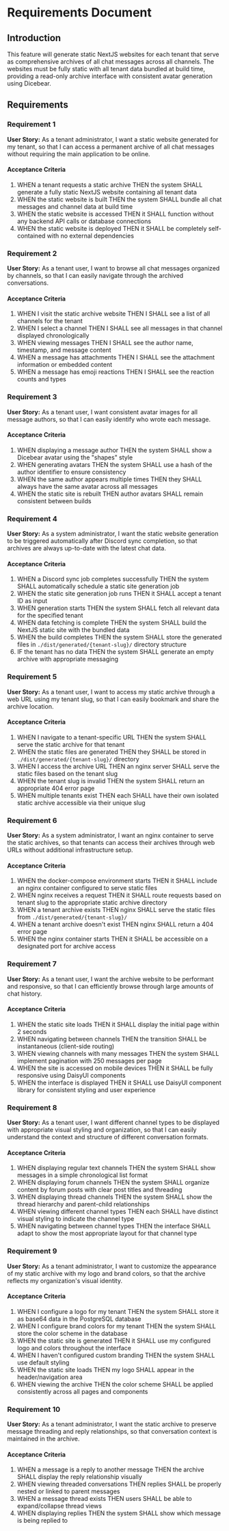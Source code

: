 # Requirements Document

## Introduction

This feature will generate static NextJS websites for each tenant that serve as comprehensive archives of all chat messages across all channels. The websites must be fully static with all tenant data bundled at build time, providing a read-only archive interface with consistent avatar generation using Dicebear.

## Requirements

### Requirement 1

**User Story:** As a tenant administrator, I want a static website generated for my tenant, so that I can access a permanent archive of all chat messages without requiring the main application to be online.

#### Acceptance Criteria

1. WHEN a tenant requests a static archive THEN the system SHALL generate a fully static NextJS website containing all tenant data
2. WHEN the static website is built THEN the system SHALL bundle all chat messages and channel data at build time
3. WHEN the static website is accessed THEN it SHALL function without any backend API calls or database connections
4. WHEN the static website is deployed THEN it SHALL be completely self-contained with no external dependencies

### Requirement 2

**User Story:** As a tenant user, I want to browse all chat messages organized by channels, so that I can easily navigate through the archived conversations.

#### Acceptance Criteria

1. WHEN I visit the static archive website THEN I SHALL see a list of all channels for the tenant
2. WHEN I select a channel THEN I SHALL see all messages in that channel displayed chronologically
3. WHEN viewing messages THEN I SHALL see the author name, timestamp, and message content
4. WHEN a message has attachments THEN I SHALL see the attachment information or embedded content
5. WHEN a message has emoji reactions THEN I SHALL see the reaction counts and types

### Requirement 3

**User Story:** As a tenant user, I want consistent avatar images for all message authors, so that I can easily identify who wrote each message.

#### Acceptance Criteria

1. WHEN displaying a message author THEN the system SHALL show a Dicebear avatar using the "shapes" style
2. WHEN generating avatars THEN the system SHALL use a hash of the author identifier to ensure consistency
3. WHEN the same author appears multiple times THEN they SHALL always have the same avatar across all messages
4. WHEN the static site is rebuilt THEN author avatars SHALL remain consistent between builds

### Requirement 4

**User Story:** As a system administrator, I want the static website generation to be triggered automatically after Discord sync completion, so that archives are always up-to-date with the latest chat data.

#### Acceptance Criteria

1. WHEN a Discord sync job completes successfully THEN the system SHALL automatically schedule a static site generation job
2. WHEN the static site generation job runs THEN it SHALL accept a tenant ID as input
3. WHEN generation starts THEN the system SHALL fetch all relevant data for the specified tenant
4. WHEN data fetching is complete THEN the system SHALL build the NextJS static site with the bundled data
5. WHEN the build completes THEN the system SHALL store the generated files in `./dist/generated/{tenant-slug}/` directory structure
6. IF the tenant has no data THEN the system SHALL generate an empty archive with appropriate messaging

### Requirement 5

**User Story:** As a tenant user, I want to access my static archive through a web URL using my tenant slug, so that I can easily bookmark and share the archive location.

#### Acceptance Criteria

1. WHEN I navigate to a tenant-specific URL THEN the system SHALL serve the static archive for that tenant
2. WHEN the static files are generated THEN they SHALL be stored in `./dist/generated/{tenant-slug}/` directory
3. WHEN I access the archive URL THEN an nginx server SHALL serve the static files based on the tenant slug
4. WHEN the tenant slug is invalid THEN the system SHALL return an appropriate 404 error page
5. WHEN multiple tenants exist THEN each SHALL have their own isolated static archive accessible via their unique slug

### Requirement 6

**User Story:** As a system administrator, I want an nginx container to serve the static archives, so that tenants can access their archives through web URLs without additional infrastructure setup.

#### Acceptance Criteria

1. WHEN the docker-compose environment starts THEN it SHALL include an nginx container configured to serve static files
2. WHEN nginx receives a request THEN it SHALL route requests based on tenant slug to the appropriate static archive directory
3. WHEN a tenant archive exists THEN nginx SHALL serve the static files from `./dist/generated/{tenant-slug}/`
4. WHEN a tenant archive doesn't exist THEN nginx SHALL return a 404 error page
5. WHEN the nginx container starts THEN it SHALL be accessible on a designated port for archive access

### Requirement 7

**User Story:** As a tenant user, I want the archive website to be performant and responsive, so that I can efficiently browse through large amounts of chat history.

#### Acceptance Criteria

1. WHEN the static site loads THEN it SHALL display the initial page within 2 seconds
2. WHEN navigating between channels THEN the transition SHALL be instantaneous (client-side routing)
3. WHEN viewing channels with many messages THEN the system SHALL implement pagination with 250 messages per page
4. WHEN the site is accessed on mobile devices THEN it SHALL be fully responsive using DaisyUI components
5. WHEN the interface is displayed THEN it SHALL use DaisyUI component library for consistent styling and user experience

### Requirement 8

**User Story:** As a tenant user, I want different channel types to be displayed with appropriate visual styling and organization, so that I can easily understand the context and structure of different conversation formats.

#### Acceptance Criteria

1. WHEN displaying regular text channels THEN the system SHALL show messages in a simple chronological list format
2. WHEN displaying forum channels THEN the system SHALL organize content by forum posts with clear post titles and threading
3. WHEN displaying thread channels THEN the system SHALL show the thread hierarchy and parent-child relationships
4. WHEN viewing different channel types THEN each SHALL have distinct visual styling to indicate the channel type
5. WHEN navigating between channel types THEN the interface SHALL adapt to show the most appropriate layout for that channel type

### Requirement 9

**User Story:** As a tenant administrator, I want to customize the appearance of my static archive with my logo and brand colors, so that the archive reflects my organization's visual identity.

#### Acceptance Criteria

1. WHEN I configure a logo for my tenant THEN the system SHALL store it as base64 data in the PostgreSQL database
2. WHEN I configure brand colors for my tenant THEN the system SHALL store the color scheme in the database
3. WHEN the static site is generated THEN it SHALL use my configured logo and colors throughout the interface
4. WHEN I haven't configured custom branding THEN the system SHALL use default styling
5. WHEN the static site loads THEN my logo SHALL appear in the header/navigation area
6. WHEN viewing the archive THEN the color scheme SHALL be applied consistently across all pages and components

### Requirement 10

**User Story:** As a tenant administrator, I want the static archive to preserve message threading and reply relationships, so that conversation context is maintained in the archive.

#### Acceptance Criteria

1. WHEN a message is a reply to another message THEN the archive SHALL display the reply relationship visually
2. WHEN viewing threaded conversations THEN replies SHALL be properly nested or linked to parent messages
3. WHEN a message thread exists THEN users SHALL be able to expand/collapse thread views
4. WHEN displaying replies THEN the system SHALL show which message is being replied to
